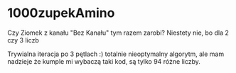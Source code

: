 # 1000zupekAmino
Czy Ziomek z kanału "Bez Kanału" tym razem zarobi? Niestety nie, bo dla 2 czy 3 liczb

Trywialna iteracja po 3 pętlach :) totalnie nieoptymalny algorytm, ale mam nadzieje że kumple mi wybaczą taki kod, są tylko 94 różne liczby.
